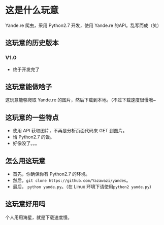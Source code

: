 # 这是什么玩意
Yande.re 爬虫，采用 Python2.7 开发，使用 Yande.re 的API。乱写而成（笑）
## 这玩意的历史版本
### V1.0
* 终于开发完了
## 这玩意能做啥子
这玩意能够爬取 Yande.re 的图片，然后下载到本地。（不过下载速度很慢哦~
## 这玩意的一些特点
* 使用 API 获取图片，不再是分析页面代码来 GET 到图片。
* 恰 Python2.7 的饭。
* 好像没了。。。
## 怎么用这玩意
* 首先，你确保你有 Python2.7 的环境。
* 然后，`git clone https://github.com/Yazawazi/yandes`。
* 最后， `python yande.py`。（在 Linux 环境下请使用`python2 yande.py`）
## 这玩意好用吗
个人用用海星，就是下载速度慢。
